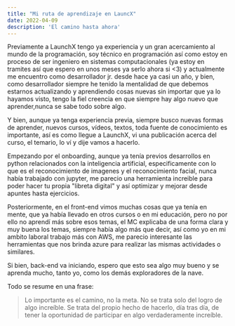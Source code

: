 ```yaml
---
title: "Mi ruta de aprendizaje en LauncX"
date: 2022-04-09
description: 'El camino hasta ahora'
---
```


Previamente a LaunchX tengo ya experiencia y un gran acercamiento al mundo de la programación, soy técnico en programación así como estoy en proceso de ser ingeniero en sistemas computacionales (ya estoy en tramites así que espero en unos meses ya serlo ahora si <3) y actualmente me encuentro como desarrollador jr. desde hace ya casi un año, y bien, como desarrollador siempre he tenido la mentalidad de que debemos estarnos actualizando y aprendiendo cosas nuevas sin importar que ya lo hayamos visto, tengo la fiel creencia en que siempre hay algo nuevo que aprender,nunca se sabe todo sobre algo.

Y bien, aunque ya tenga experiencia previa, siempre busco nuevas formas de aprender, nuevos cursos, vídeos, textos, toda fuente de conocimiento es importante, así es como llegue a LaunchX, vi una publicación acerca del curso, el temario, lo ví y dije vamos a hacerlo.

Empezando por el onboarding, aunque ya tenía previos desarrollos en python relacionados con la inteligencia artificial, especificamente con lo que es el reconocimiento de imagenes y el reconocimiento facial, nunca había trabajado con jupyter, me parecio una herramienta increible para poder hacer tu propia "libreta digital" y así optimizar y mejorar desde apuntes hasta ejercicios.

Posteriormente, en el front-end vimos muchas cosas que ya tenía en mente, que ya había llevado en otros cursos o en mi educación, pero no por ello no aprendí más sobre esos temas, el MC explicaba de una forma clara y muy buena los temas, siempre había algo más que decir, así como yo en mi ambito laboral trabajo más con AWS, me parecio interesante las herramientas que nos brinda azure para realizar las mismas actividades o similares.

Si bien, back-end va iniciando, espero que esto sea algo muy bueno y se aprenda mucho, tanto yo, como los demás exploradores de la nave.

Todo se resume en una frase:
> Lo importante es el camino, no la meta. 
> No se trata solo del logro de algo increíble. 
> Se trata del propio hecho de hacerlo, día tras día, 
> de tener la oportunidad de participar en algo verdaderamente increíble.
